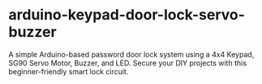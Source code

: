 # arduino-keypad-door-lock-servo-buzzer
 A simple Arduino-based password door lock system using a 4x4 Keypad, SG90 Servo Motor, Buzzer, and LED. Secure your DIY projects with this beginner-friendly smart lock circuit.

